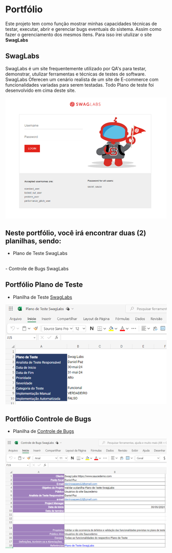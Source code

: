 # Portfólio

Este projeto tem como função mostrar minhas capacidades técnicas de testar, executar, abrir e gerenciar bugs eventuais do sistema. Assim como fazer o gerenciamento dos mesmos itens. Para isso irei utulizar o site **SwagLabs**

## SwagLabs

SwagLabs é um site frequentemente utilizado por QA's para testar, demonstrar, utulizar ferramentas e técnicas de testes de software. SwagLabs Oferecen um cenário realista de um site de E-commerce com funcionalidades variadas para serem testadas. Todo Plano de teste foi desenvolvido em cima deste site.

![Home_SwagLabs](img/home_swaglabs.png)


## Neste portfólio, você irá encontrar duas (2) planilhas, sendo:

- Plano de Teste SwagLabs
<br>
- Controle de Bugs SwagLabs

## Portfólio Plano de Teste

- Planilha de Teste [SwagLabs](https://onedrive.live.com/edit.aspx?resid=ea833b46605cd9b9!s7efb321a-4950-4c14-89d6-434c4048db2e&cid=ea833b46605cd9b9&login_hint=danirosapaes12%40gmail.com&ct=1717157240731&wdOrigin=OFFICECOM-WEB.START.UPLOAD&wdPreviousSessionSrc=HarmonyWeb&wdPreviousSession=216d99ea-6884-4873-87f7-5983970e7a17)

![Portfólio Plano de Teste](img/planilha_planoDeTeste.png)

## Portfólio Controle de Bugs

- Planilha de [Controle de Bugs](https://onedrive.live.com/edit.aspx?resid=ea833b46605cd9b9!s8c20db69-eada-4518-9783-08b4140d016d&cid=ea833b46605cd9b9&login_hint=danirosapaes12%40gmail.com&ct=1717157271032&wdOrigin=OFFICECOM-WEB.START.UPLOAD&wdPreviousSessionSrc=HarmonyWeb&wdPreviousSession=216d99ea-6884-4873-87f7-5983970e7a17)

![Portfólio Controle de Bugs](img/planilha_controleDeBugs.png)

